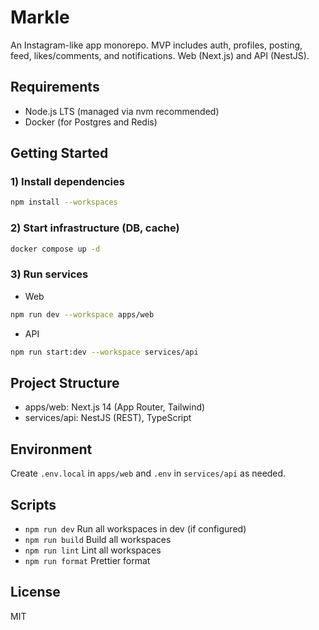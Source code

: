 # Markle

An Instagram-like app monorepo. MVP includes auth, profiles, posting, feed, likes/comments, and notifications. Web (Next.js) and API (NestJS).

## Requirements
- Node.js LTS (managed via nvm recommended)
- Docker (for Postgres and Redis)

## Getting Started

### 1) Install dependencies
```bash
npm install --workspaces
```

### 2) Start infrastructure (DB, cache)
```bash
docker compose up -d
```

### 3) Run services
- Web
```bash
npm run dev --workspace apps/web
```
- API
```bash
npm run start:dev --workspace services/api
```

## Project Structure
- apps/web: Next.js 14 (App Router, Tailwind)
- services/api: NestJS (REST), TypeScript

## Environment
Create `.env.local` in `apps/web` and `.env` in `services/api` as needed.

## Scripts
- `npm run dev`        Run all workspaces in dev (if configured)
- `npm run build`      Build all workspaces
- `npm run lint`       Lint all workspaces
- `npm run format`     Prettier format

## License
MIT
